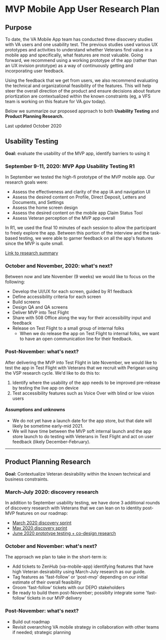 # MVP Mobile App User Research Plan

## Purpose
To date, the VA Mobile App team has conducted three disocvery studies with VA users and one usability test. The previous studies used various UX prototypes and activities to understand whether Veterans find value in a mobile app and specifically, what features are most valuable. Going forward, we recommend using a working prototype of the app (rather than an UX invision prototype) as a way of continuously getting and incorporating user feedback. 

Using the feedback that we get from users, we also recommend evaluating the technical and organizational feasibility of the features. This will help steer the overall direction of the product and ensure decisions about feature priortization are contextualized within the known constraints (eg, a VFS team is working on this feature for VA.gov today). 

Below we summarize our proposed approach to both **Usability Testing** and **Product Planning Research.**  

Last updated October 2020

## Usability Testing
**Goal:** evaluate the usability of the MVP app, identify barriers to using it

### September 9-11, 2020: MVP App Usability Testing R1
In September we tested the high-fi prototype of the MVP mobile app. Our research goals were:
- Assess the effectiveness and clarity of the app IA and navigation UI
- Assess the desired content on Profile, Direct Deposit, Letters and Documents, and Settings
- Assess the home screen design
- Assess the desired content on the mobile app Claim Status Tool
- Assess Veteran perception of the MVP app overall

In R1, we used the final 10 minutes of each session to allow the participant to freely explore the app. Between this portion of the interview and the task-based testing, we were able to garner feedback on all the app's features since the MVP is quite small. 

[Link to research summary](https://github.com/department-of-veterans-affairs/va.gov-team/blob/master/products/va-mobile-app/ux-research/usability-testing/round-1/research-summary.md)

### October and November, 2020: what's next?
Between now and late November (9 weeks) we would like to focus on the following: 
- Develop the UI/UX for each screen, guided by R1 feedback 
- Define accessibility criteria for each screen
- Build screens
- Design QA and QA screens 
- Deliver MVP into Test Flight
- Share with 508 Office along the way for their accessibility input and feedback
- Release on Test Flight to a small group of internal folks
  - When we do release the app on Test Flight to internal folks, we want to have an open communication line for their feedback.

### Post-November: what's next?
After delivering the MVP into Test Flight in late November, we would like to test the app in Test Flight with Veterans that we recruit with Perigean using the VSP research cycle. We'd like to do this to: 
1. Identify where the usability of the app needs to be improved pre-release by testing the live app on device
2. Test accessibility features such as Voice Over with blind or low vision users

#### Assumptions and unknowns 
- We do not yet have a launch date for the app store, but that date will likely be sometime early-mid 2021. 
- We will have time between the MVP soft internal launch and the app store launch to do testing with Veterans in Test Flight and act on user feedback (likely December-February).

---

## Product Planning Research
**Goal:** Contextualize Veteran desirability within the known technical and business constraints.

### March-July 2020: discovery research
In addition to September usability testing, we have done 3 additional rounds of discovery research with Veterans that we can lean on to identity post-MVP features on our roadmap:
- [March 2020 discovery sprint](https://github.com/department-of-veterans-affairs/va.gov-team/blob/master/products/va-mobile-app/discovery-sprint/veteran-desirability/usability-testing/VA%20Mobile%20App%20Discovery_%20Usability%20test%20report.pdf)
- [May 2020 discovery sprint](https://github.com/department-of-veterans-affairs/va.gov-team/blob/master/products/va-mobile-app/ux-research/user-interviews/research-summary.md)
- [June 2020 prototype testing + co-design research](https://github.com/department-of-veterans-affairs/va.gov-team/blob/master/products/va-mobile-app/ux-research/prototype-testing/testing-summary.md)

### October and November: what's next?
The approach we plan to take in the short-term is:  
- Add tickets to ZenHub (va-mobile-app) identifying features that have high Veteran desirability using March-July research as our guide.
- Tag features as 'fast-follow' or 'post-mvp' depending on our initial estimate of their overall feasibility
- Groom 'fast-follow' tickets with our DEPO stakeholders
- Be ready to build them post-November; possiblty integrate some 'fast-follow' tickets in our MVP delivery

### Post-November: what's next?
- Build out roadmap
- Revisit overarching VA mobile strategy in collaboration with other teams if needed; strategic planning 
